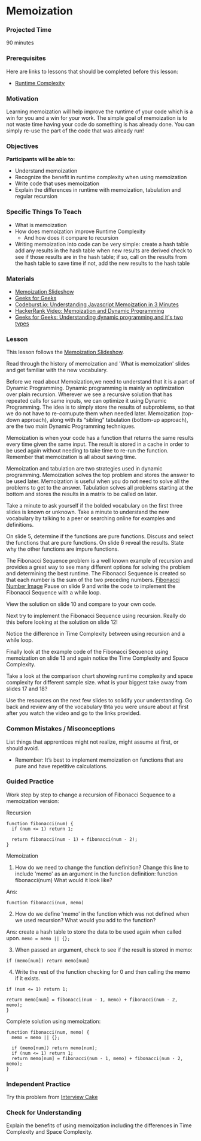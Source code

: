 # Memoization

### Projected Time

90 minutes

### Prerequisites

Here are links to lessons that should be completed before this lesson:

- [Runtime Complexity](https://github.com/Techtonica/curriculum/blob/master/runtime-complexity/runtime-complexity.md)

### Motivation

Learning memoization will help improve the runtime of your code which is a win for you and a win for your work.
The simple goal of memoization is to not waste time having your code do something is has already done. You can simply re-use the 
part of the code that was already run!

### Objectives

**Participants will be able to:**

- Understand memoization 
- Recognize the benefit in runtime complexity when using memoization
- Write code that uses memoization
- Explain the differences in runtime with memoization, tabulation and regular recursion

### Specific Things To Teach

- What is memoization
- How does memoization improve Runtime Complexity
	- And how does it compare to recursion
- Writing memoization into code can be very simple:
	create a hash table
	add any results in the hash table
	when new results are derived check to see if those results are in the hash table; 
	if so, call on the results from the hash table to save time
	if not, add the new results to the hash table
	

### Materials

- [Memoization Slideshow](https://docs.google.com/presentation/d/1BipDMgjZd3u-QsrPNCljH-Wv2l3tYRAUz8LWnxzt4s8/edit#slide=id.p)
- [Geeks for Geeks](https://www.geeksforgeeks.org/memoization-1d-2d-and-3d/)
- [Codeburst.io: Understanding Javascript Memoization in 3 Minutes](https://codeburst.io/understanding-memoization-in-3-minutes-2e58daf33a19)
- [HackerRank Video: Memoization and Dynamic Programming](https://youtu.be/P8Xa2BitN3I)
- [Geeks for Geeks: Understanding dynamic programming and it's two types](https://www.geeksforgeeks.org/tabulation-vs-memoizatation/)

### Lesson

This lesson follows the [Memoization Slideshow](https://docs.google.com/presentation/d/1BipDMgjZd3u-QsrPNCljH-Wv2l3tYRAUz8LWnxzt4s8/edit#slide=id.p).

Read through the history of memoization and 'What is memoization' slides and get familiar with the new vocabulary.

Before we read about Memoization,we need to understand that it is a part of Dynamic Programming. Dynamic programming is mainly an optimization over plain recursion. Wherever we see a recursive solution that has repeated calls for same inputs, we can optimize it using Dynamic Programming. The idea is to simply store the results of subproblems, so that we do not have to re-comupute them when needed later. Memoization (top-down approach), along with its “sibling” tabulation (bottom-up approach), are the two main Dynamic Programming techniques.

Memoization is when your code has a function that returns the same results every time given the same input. The result is stored in a cache in order to be used again without needing to take time to re-run the function. Remember that memoization is all about 
saving time. 

Memoization and tabulation are two strategies used in dynamic programming. Memoization solves the top problem and stores the answer to be used later. Memoization is useful when you do not need to solve all the problems to get to the answer. Tabulation solves all problems starting at the bottom and stores the results in a matrix to be called on later. 

Take a minute to ask yourself if the bolded vocabulary on the first three slides is known or unknown. Take a minute to understand the new vocabulary by talking to a peer or searching online for examples and definitions.

On slide 5, determine if the functions are pure functions. Discuss and select the functions that
are pure functions. On slide 6 reveal the results. State why the other functions are impure functions. 

The Fibonacci Sequence problem is a well known example of recursion and provides a great way to see many different options for solving the problem and determining the best runtime. The Fibonacci Sequence is created so that each number is the sum of the two preceding numbers. 
[Fibonacci Number Image](https://en.wikipedia.org/wiki/Fibonacci_number#/media/File:34*21-FibonacciBlocks.png)
Pause on slide 9 and write the code to implement the Fibonacci Sequence with a while loop.

View the solution on slide 10 and compare to your own code. 

Next try to implement the Fibonacci Sequence using recursion. Really do this before looking at the solution on slide 12!

Notice the difference in Time Complexity between using recursion and a while loop. 

Finally look at the example code of the Fibonacci Sequence using memoization on slide 13 and again notice the Time Complexity and Space Complexity. 

Take a look at the comparison chart showing runtime complexity and space complexity for different sample size. what is your biggest take away from slides 17 and 18?  

Use the resources on the next few slides to solidify your understanding. Go back and review any of the vocabulary thta you were unsure about at first after you watch the video and go to the links provided. 


### Common Mistakes / Misconceptions

List things that apprentices might not realize, might assume at first, or should avoid.

- Remember:  It’s best to implement memoization on functions that are pure and have repetitive calculations.



### Guided Practice

Work step by step to change a recursion of Fibonacci Sequence to a memoization version:

Recursion
```
function fibonacci(num) {
  if (num <= 1) return 1;

  return fibonacci(num - 1) + fibonacci(num - 2);
} 
```

Memoization
1. How do we need to change the function definition? 
Change this line to include 'memo' as an argument in the function definition:
 function fibonacci(num)
What would it look like?


Ans:
```
function fibonacci(num, memo)
```

2. How do we define 'memo' in the function which was not defined when we used recursion?
What would you add to the function?


Ans: create a hash table to store the data to be used again when called upon.
```memo = memo || {};```

3. When passed an argument, check to see if the result is stored in memo:

```if (memo[num]) return memo[num]```

4. Write the rest of the function checking for 0 and then calling the memo if it exists. 
  ```
  if (num <= 1) return 1;

  return memo[num] = fibonacci(num - 1, memo) + fibonacci(num - 2, memo);
}
```
Complete solution using memoization:
```
function fibonacci(num, memo) {
  memo = memo || {};

  if (memo[num]) return memo[num];
  if (num <= 1) return 1;
  return memo[num] = fibonacci(num - 1, memo) + fibonacci(num - 2, memo);
}
```

### Independent Practice

Try this problem from [Interview Cake](https://www.interviewcake.com/question/java/coin)


### Check for Understanding

Explain the benefits of using memoization including the differences in Time Complexity and Space Complexity. 




